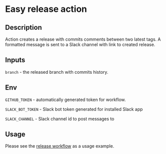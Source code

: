 # Easy release action

## Description

Action creates a release with commits comments between two latest tags. A formatted message is 
sent to a Slack channel with link to created release.

## Inputs
`branch` - the released branch with commits history.

## Env
`GITHUB_TOKEN` - automatically generated token for workflow.

`SLACK_BOT_TOKEN` - Slack bot token generated for installed Slack app

`SLACK_CHANNEL` - Slack channel id to post messages to

## Usage
Please see the [release workflow](.github/workflows/release.yml) as a usage example.
